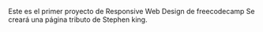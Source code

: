 Este es el primer proyecto de Responsive Web Design de freecodecamp
Se creará una página tributo de Stephen king.
